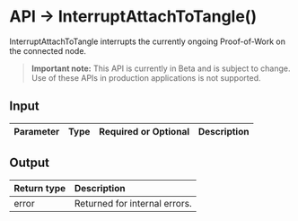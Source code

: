# API -> InterruptAttachToTangle()
InterruptAttachToTangle interrupts the currently ongoing Proof-of-Work on the connected node.
> **Important note:** This API is currently in Beta and is subject to change. Use of these APIs in production applications is not supported.

## Input

| Parameter       | Type | Required or Optional | Description |
|:---------------|:--------|:--------| :--------|


## Output

| Return type     | Description |
|:---------------|:--------|
| error | Returned for internal errors. |


